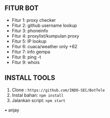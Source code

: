 



## FITUR BOT

- Fitur 1: proxy checker
- Fitur 2: github username lookup
- Fitur 3: phoneinfo
- Fitur 4: proxylist/kumpulan proxy
- Fitur 5: IP lookup
- Fitur 6: cuaca/weather only +62
- Fitur 7: info gempa
- Fitur 8: ping -t
- Fitur 9: whois


## INSTALL TOOLS

1. Clone : `https://github.com/INDO-SEC/BotTele`
3. Instal bahan: `npm install`
4. Jalankan script: `npm start`


• anjay
